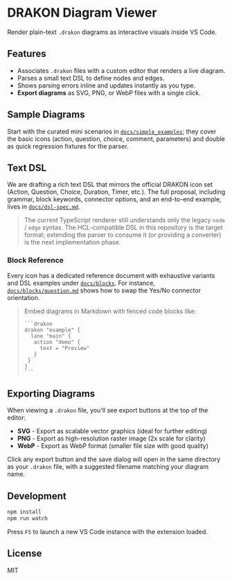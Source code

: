 # DRAKON Diagram Viewer

Render plain-text `.drakon` diagrams as interactive visuals inside VS Code.

## Features

- Associates `.drakon` files with a custom editor that renders a live diagram.
- Parses a small text DSL to define nodes and edges.
- Shows parsing errors inline and updates instantly as you type.
- **Export diagrams** as SVG, PNG, or WebP files with a single click.

## Sample Diagrams

Start with the curated mini scenarios in [`docs/simple_examples`](docs/simple_examples/README.md); they cover the basic icons (action, question, choice, comment, parameters) and double as quick regression fixtures for the parser.

## Text DSL

We are drafting a rich text DSL that mirrors the official DRAKON icon set (Action, Question, Choice, Duration, Timer, etc.). The full proposal, including grammar, block keywords, connector options, and an end-to-end example, lives in [`docs/dsl-spec.md`](docs/dsl-spec.md).

> The current TypeScript renderer still understands only the legacy `node` / `edge` syntax. The HCL-compatible DSL in this repository is the target format; extending the parser to consume it (or providing a converter) is the next implementation phase.

### Block Reference

Every icon has a dedicated reference document with exhaustive variants and DSL examples under [`docs/blocks`](docs/blocks). For instance, [`docs/blocks/question.md`](docs/blocks/question.md) shows how to swap the Yes/No connector orientation.

> Embed diagrams in Markdown with fenced code blocks like:
>
> ````
> ```drakon
> drakon "example" {
>   lane "main" {
>    action "demo" {
>      text = "Preview"
>    }
>  }
> }
> ```
> ````

## Exporting Diagrams

When viewing a `.drakon` file, you'll see export buttons at the top of the editor:

- **SVG** - Export as scalable vector graphics (ideal for further editing)
- **PNG** - Export as high-resolution raster image (2x scale for clarity)
- **WebP** - Export as WebP format (smaller file size with good quality)

Click any export button and the save dialog will open in the same directory as your `.drakon` file, with a suggested filename matching your diagram name.

## Development

```bash
npm install
npm run watch
```

Press `F5` to launch a new VS Code instance with the extension loaded.

## License

MIT
